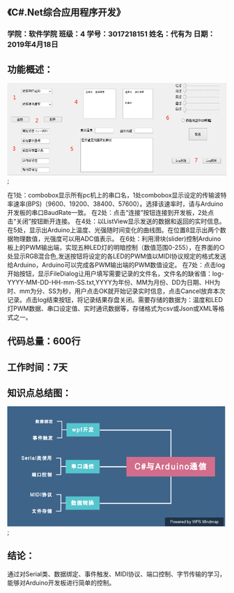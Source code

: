 ## 《C#.Net综合应用程序开发》

### 学院：软件学院  班级：4  学号：3017218151 姓名：代有为 日期：2019年4月18日 

## 功能概述：
  ![Fail](https://github.com/Dai-Youwei/lab1/blob/master/图片1.png);
  
  在1处：combobox显示所有pc机上的串口名，1处combobox显示设定的传输波特率速率(BPS)（9600、19200、38400、57600）。选择该速率时，请与Arduino开发板的串口BaudRate一致。
在2处：点击“连接”按钮连接到开发板，2处点击“关闭”按钮断开连接。
在4处：以ListView显示发送的数据和返回的实时信息。
在5处，显示出Arduino上温度、光强随时间变化的曲线图。在位置8显示出两个数据物理数值，光强度可以用ADC值表示。
在6处：利用滑块(slider)控制Arduino板上的PWM输出端，实现五种LED灯的明暗控制（数值范围0-255），在界面的○处显示RGB混合色,发送按钮将设定的各LED的PWM值以MIDI协议规定的格式发送给Arduino，Arduino可以完成各PWM输出端的PWM数值设定。
在7处：点击log开始按钮，显示FileDialog让用户填写需要记录的文件名，文件名的缺省值：log-YYYY-MM-DD-HH-mm-SS.txt,YYYY为年份、MM为月份、DD为日期、HH为时、mm为分、SS为秒，用户点击OK就开始记录实时信息，点击Cancel放弃本次记录。点击log结束按钮，将记录结果存盘关闭。需要存储的数据为：温度和LED灯PWM数据、串口设定值、实时通讯数据等，存储格式为csv或Json或XML等格式之一。  
## 代码总量：600行

## 工作时间：7天

## 知识点总结图：
![Fail](https://github.com/Dai-Youwei/lab1/blob/master/浅海昌蓝.png);

## 结论：
通过对Serial类、数据绑定、事件触发、MIDI协议、端口控制、字节传输的学习，能够对Arduino开发板进行简单的控制。
